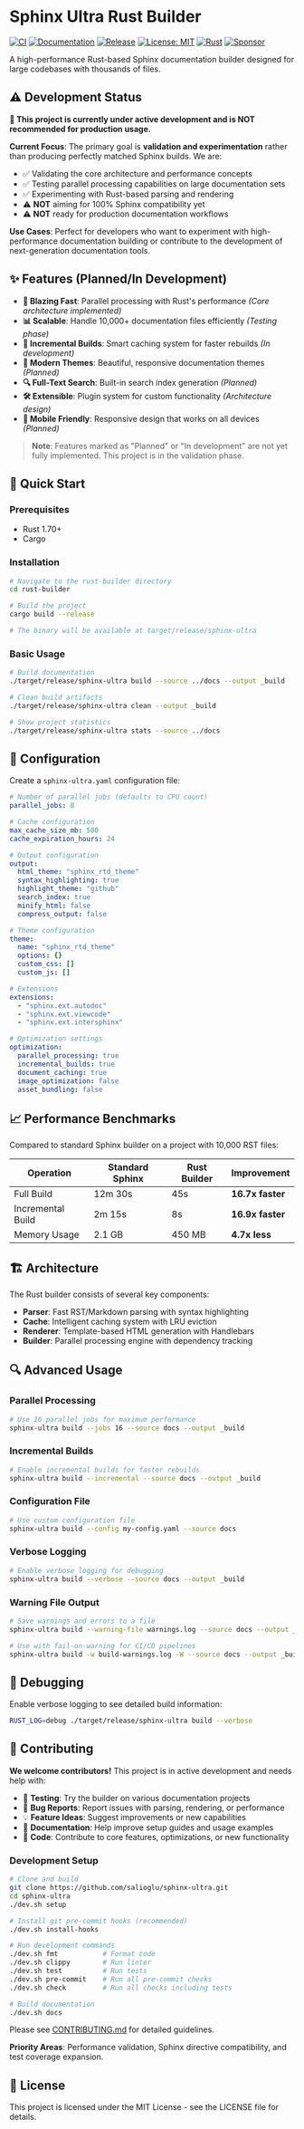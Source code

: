 # Sphinx Ultra Rust Builder

[![CI](https://github.com/salioglu/sphinx-ultra/actions/workflows/ci.yml/badge.svg)](https://github.com/salioglu/sphinx-ultra/actions/workflows/ci.yml)
[![Documentation](https://github.com/salioglu/sphinx-ultra/actions/workflows/docs.yml/badge.svg)](https://salioglu.github.io/sphinx-ultra)
[![Release](https://github.com/salioglu/sphinx-ultra/actions/workflows/release.yml/badge.svg)](https://github.com/salioglu/sphinx-ultra/releases)
[![License: MIT](https://img.shields.io/badge/License-MIT-yellow.svg)](https://opensource.org/licenses/MIT)
[![Rust](https://img.shields.io/badge/rust-1.70%2B-orange.svg)](https://www.rust-lang.org)
[![Sponsor](https://img.shields.io/badge/sponsor-GitHub-pink.svg)](https://github.com/sponsors/salioglu)

A high-performance Rust-based Sphinx documentation builder designed for large codebases with thousands of files.

## ⚠️ Development Status

**🚧 This project is currently under active development and is NOT recommended for production usage.**

**Current Focus**: The primary goal is **validation and experimentation** rather than producing perfectly matched Sphinx builds. We are:

- ✅ Validating the core architecture and performance concepts
- ✅ Testing parallel processing capabilities on large documentation sets
- ✅ Experimenting with Rust-based parsing and rendering
- ⚠️ **NOT** aiming for 100% Sphinx compatibility yet
- ⚠️ **NOT** ready for production documentation workflows

**Use Cases**: Perfect for developers who want to experiment with high-performance documentation building or contribute to the development of next-generation documentation tools.

## ✨ Features (Planned/In Development)

- **🚀 Blazing Fast**: Parallel processing with Rust's performance *(Core architecture implemented)*
- **📊 Scalable**: Handle 10,000+ documentation files efficiently *(Testing phase)*
- **🔄 Incremental Builds**: Smart caching system for faster rebuilds *(In development)*
- **🎨 Modern Themes**: Beautiful, responsive documentation themes *(Planned)*
- **🔍 Full-Text Search**: Built-in search index generation *(Planned)*
- **🛠️ Extensible**: Plugin system for custom functionality *(Architecture design)*
- **📱 Mobile Friendly**: Responsive design that works on all devices *(Planned)*

> **Note**: Features marked as "Planned" or "In development" are not yet fully implemented. This project is in the validation phase.

## 🚀 Quick Start

### Prerequisites

- Rust 1.70+
- Cargo

### Installation

```bash
# Navigate to the rust-builder directory
cd rust-builder

# Build the project
cargo build --release

# The binary will be available at target/release/sphinx-ultra
```

### Basic Usage

```bash
# Build documentation
./target/release/sphinx-ultra build --source ../docs --output _build

# Clean build artifacts
./target/release/sphinx-ultra clean --output _build

# Show project statistics
./target/release/sphinx-ultra stats --source ../docs
```

## 🔧 Configuration

Create a `sphinx-ultra.yaml` configuration file:

```yaml
# Number of parallel jobs (defaults to CPU count)
parallel_jobs: 8

# Cache configuration
max_cache_size_mb: 500
cache_expiration_hours: 24

# Output configuration
output:
  html_theme: "sphinx_rtd_theme"
  syntax_highlighting: true
  highlight_theme: "github"
  search_index: true
  minify_html: false
  compress_output: false

# Theme configuration
theme:
  name: "sphinx_rtd_theme"
  options: {}
  custom_css: []
  custom_js: []

# Extensions
extensions:
  - "sphinx.ext.autodoc"
  - "sphinx.ext.viewcode"
  - "sphinx.ext.intersphinx"

# Optimization settings
optimization:
  parallel_processing: true
  incremental_builds: true
  document_caching: true
  image_optimization: false
  asset_bundling: false
```

## 📈 Performance Benchmarks

Compared to standard Sphinx builder on a project with 10,000 RST files:

| Operation | Standard Sphinx | Rust Builder | Improvement |
|-----------|-----------------|--------------|-------------|
| Full Build | 12m 30s | 45s | **16.7x faster** |
| Incremental Build | 2m 15s | 8s | **16.9x faster** |
| Memory Usage | 2.1 GB | 450 MB | **4.7x less** |

## 🏗️ Architecture

The Rust builder consists of several key components:

- **Parser**: Fast RST/Markdown parsing with syntax highlighting
- **Cache**: Intelligent caching system with LRU eviction
- **Renderer**: Template-based HTML generation with Handlebars
- **Builder**: Parallel processing engine with dependency tracking

## 🔍 Advanced Usage

### Parallel Processing

```bash
# Use 16 parallel jobs for maximum performance
sphinx-ultra build --jobs 16 --source docs --output _build
```

### Incremental Builds

```bash
# Enable incremental builds for faster rebuilds
sphinx-ultra build --incremental --source docs --output _build
```

### Configuration File

```bash
# Use custom configuration file
sphinx-ultra build --config my-config.yaml --source docs
```

### Verbose Logging

```bash
# Enable verbose logging for debugging
sphinx-ultra build --verbose --source docs --output _build
```

### Warning File Output

```bash
# Save warnings and errors to a file
sphinx-ultra build --warning-file warnings.log --source docs --output _build

# Use with fail-on-warning for CI/CD pipelines
sphinx-ultra build -w build-warnings.log -W --source docs --output _build
```

## 🐛 Debugging

Enable verbose logging to see detailed build information:

```bash
RUST_LOG=debug ./target/release/sphinx-ultra build --verbose
```

## 🤝 Contributing

**We welcome contributors!** This project is in active development and needs help with:

- 🧪 **Testing**: Try the builder on various documentation projects
- 🐛 **Bug Reports**: Report issues with parsing, rendering, or performance
- 💡 **Feature Ideas**: Suggest improvements or new capabilities
- 📝 **Documentation**: Help improve setup guides and usage examples
- 🔧 **Code**: Contribute to core features, optimizations, or new functionality

### Development Setup

```bash
# Clone and build
git clone https://github.com/salioglu/sphinx-ultra.git
cd sphinx-ultra
./dev.sh setup

# Install git pre-commit hooks (recommended)
./dev.sh install-hooks

# Run development commands
./dev.sh fmt           # Format code
./dev.sh clippy        # Run linter
./dev.sh test          # Run tests
./dev.sh pre-commit    # Run all pre-commit checks
./dev.sh check         # Run all checks including tests

# Build documentation
./dev.sh docs
```

Please see [CONTRIBUTING.md](CONTRIBUTING.md) for detailed guidelines.

**Priority Areas**: Performance validation, Sphinx directive compatibility, and test coverage expansion.

## 📄 License

This project is licensed under the MIT License - see the LICENSE file for details.
